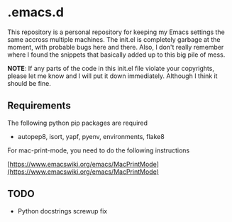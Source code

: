 .emacs.d
===============================================================================

This repository is a personal repository for keeping my Emacs settings the same
accross multiple  machines. The  init.el is completely  garbage at  the moment,
with probable bugs here and there. Also,  I don't really remember where I found
the snippets that basically added up to this big pile of mess.

**NOTE**:  If  any  parts  of  the  code in  this  init.el  file  violate  your
copyrights, please let me  know and I will put it  down immediately. Although I
think it should be fine.

Requirements
-------------------------------------------------------------------------------

The following python pip packages are required

* autopep8, isort, yapf, pyenv, environments, flake8

For mac-print-mode, you need to do the following instructions

[https://www.emacswiki.org/emacs/MacPrintMode](https://www.emacswiki.org/emacs/MacPrintMode)

TODO
-------------------------------------------------------------------------------

* Python docstrings screwup fix
